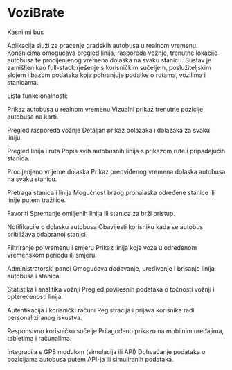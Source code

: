# VoziBrate
Kasni mi bus

Aplikacija služi za praćenje gradskih autobusa u realnom vremenu. Korisnicima omogućava pregled linija, rasporeda vožnje, trenutne lokacije autobusa te procijenjenog vremena dolaska na svaku stanicu. Sustav je zamišljen kao full-stack rješenje s korisničkim sučeljem, poslužiteljskim slojem i bazom podataka koja pohranjuje podatke o rutama, vozilima i stanicama.

Lista funkcionalnosti:

Prikaz autobusa u realnom vremenu
Vizualni prikaz trenutne pozicije autobusa na karti.

Pregled rasporeda vožnje
Detaljan prikaz polazaka i dolazaka za svaku liniju.

Pregled linija i ruta
Popis svih autobusnih linija s prikazom rute i pripadajućih stanica.

Procijenjeno vrijeme dolaska
Prikaz predviđenog vremena dolaska autobusa na svaku stanicu.

Pretraga stanica i linija
Mogućnost brzog pronalaska određene stanice ili linije putem tražilice.

Favoriti
Spremanje omiljenih linija ili stanica za brži pristup.

Notifikacije o dolasku autobusa
Obavijesti korisniku kada se autobus približava odabranoj stanici.

Filtriranje po vremenu i smjeru
Prikaz linija koje voze u određenom vremenskom periodu ili smjeru.

Administratorski panel
Omogućava dodavanje, uređivanje i brisanje linija, autobusa i stanica.

Statistika i analitika vožnji
Pregled povijesnih podataka o točnosti vožnji i opterećenosti linija.

Autentikacija i korisnički računi
Registracija i prijava korisnika radi personaliziranog iskustva.

Responsivno korisničko sučelje
Prilagođeno prikazu na mobilnim uređajima, tabletima i računalima.

Integracija s GPS modulom (simulacija ili API)
Dohvaćanje podataka o pozicijama autobusa putem API-ja ili simuliranih podataka.
